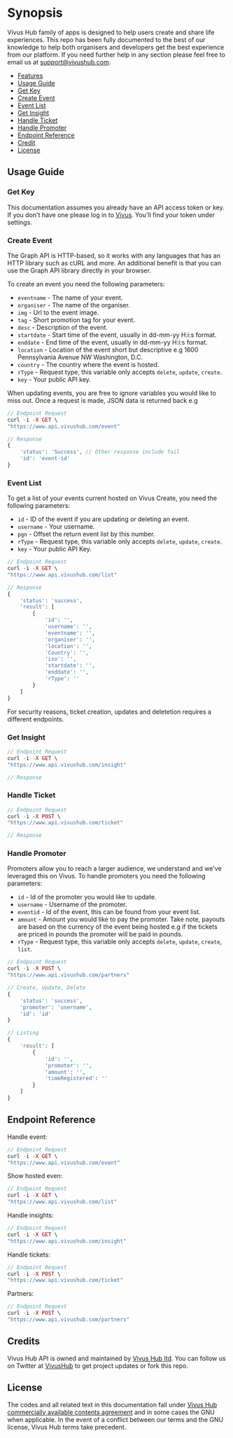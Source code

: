 # Synopsis
Vivus Hub family of apps is designed to help users create and share life experiences. This repo has been fully documented to the best of our knowledge to help both organisers and developers get the best experience from our platform. If you need further help in any section please feel free to email us at support@vivushub.com.

- [Features](#features)
- [Usage Guide](#usage-guide)
 - [Get Key](#get-key)
 - [Create Event](#create-event)
 - [Event List](#event-list)
 - [Get Insight](#get-insight)
 - [Handle Ticket](#handle-ticket)
 - [Handle Promoter](#handle-promoter)
- [Endpoint Reference](#endpoint-reference) 
- [Credit](#credit)
- [License](#license)

## Usage Guide
### Get Key
This documentation assumes you already have an API access token or key. If you don't have one please log in to [Vivus](https://www.vivushub.com/vivus/interface/settings?ref=github). You'll find your token under settings.


### Create Event
The Graph API is HTTP-based, so it works with any languages that has an HTTP library such as cURL and more. An additional benefit is that you can use the Graph API library directly in your browser. 

To create an event you need the following parameters:
* `eventname` - The name of your event.
* `organiser` - The name of the organiser.
* `img` - Url to the event image.
* `tag` - Short promotion tag for your event.
* `desc` - Description of the event.
* `startdate` - Start time of the event, usually in dd-mm-yy H:i:s format.
* `enddate` - End time of the event, usually in dd-mm-yy H:i:s format.
* `location` - Location of the event short but descriptive e.g 1600 Pennsylvania Avenue NW Washington, D.C.
* `country` - The country where the event is hosted.
* `rType` -  Request type, this variable only accepts `delete`, `update`, `create`.
* `key` - Your public API key.

When updating events, you are free to ignore variables you would like to miss out. Once a request is made, JSON data is returned back e.g 


```php 
// Endpoint Request
curl -i -X GET \
"https://www.api.vivushub.com/event"

// Response 
{
    'status': 'Success', // Other response include fail
    'id': 'event-id'
}
```

### Event List
To get a list of your events current hosted on Vivus Create, you need the following parameters:
* `id` - ID of the event if you are updating or deleting an event.
* `username` - Your username.
* `pgn` - Offset the return event list by this number.
* `rType` -  Request type, this variable only accepts `delete`, `update`, `create`.
* `key` - Your public API Key.
```php
// Endpoint Request
curl -i -X GET \
"https://www.api.vivushub.com/list"

// Response 
{
    'status': 'success',
    'result': [
        {
            'id': '',
            'username': '',
            'eventname': '',
            'organiser': '',
            'location': '',
            'Country': '',
            'iso': '',
            'startdate': '',
            'enddate': '',
            'rType': ''
        }
    ]
}
```
For security reasons, ticket creation, updates and deletetion requires a different endpoints. 
### Get Insight
```php 
// Endpoint Request
curl -i -X GET \
"https://www.api.vivushub.com/insight"

// Response 
```

### Handle Ticket
```php 
// Endpoint Request
curl -i -X POST \
"https://www.api.vivushub.com/ticket"

// Response 
```

### Handle Promoter
Promoters allow you to reach a larger audience, we understand and we've leveraged this on Vivus. To handle promoters you need the following parameters: 
* `id` - Id of the promoter you would like to update.
* `username` - Username of the promoter.
* `eventid` - Id of the event, this can be found from your event list.
* `amount` - Amount you would like to pay the promoter. Take note, payouts are based on the currency of the event being hosted e.g if the tickets are priced in pounds the promoter will be paid in pounds.
* `rType` - Request type, this variable only accepts `delete`, `update`, `create`, `list`.

```php 
// Endpoint Request
curl -i -X POST \
"https://www.api.vivushub.com/partners"

// Create, Update, Delete
{
    'status': 'success',
    'promoter': 'username',
    'id': 'id'
}

// Listing
{
    'result': [
        {
            'id': '',
            'promoter': '',
            'amount': '',
            'timeRegistered': ''
        }
    ]
}
```
## Endpoint Reference
Handle event:
```php 
// Endpoint Request
curl -i -X GET \
"https://www.api.vivushub.com/event"
```
Show hosted even:
```php
// Endpoint Request
curl -i -X GET \
"https://www.api.vivushub.com/list"
```
Handle insights:
```php 
// Endpoint Request
curl -i -X GET \
"https://www.api.vivushub.com/insight"
```
Handle tickets:
```php 
// Endpoint Request
curl -i -X POST \
"https://www.api.vivushub.com/ticket"
```
Partners: 
```php 
// Endpoint Request
curl -i -X POST \
"https://www.api.vivushub.com/partners"
```
## Credits
Vivus Hub API is owned and maintained by [Vivus Hub ltd](https://www.vivushub.com/vivus/?ref=github&adFor=events). You can follow us on Twitter at [VivusHub](https://www.twitter.com/vivushub) to get project updates or fork this repo.

## License
The codes and all related text in this documentation fall under [Vivus Hub commercially available contents agreement](https://www.vivushub.com/vivus/interface/terms) and in some cases the GNU when applicable. In the event of a conflict between our terms and the GNU license, Vivus Hub terms take precedent.